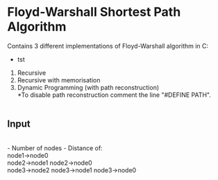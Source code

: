 # Floyd-Warshall Shortest Path Algorithm

Contains 3 different implementations of Floyd-Warshall algorithm in C:
- tst
1. Recursive
2. Recursive with memorisation
3. Dynamic Programming (with path reconstruction)
 <br/>*To disable path reconstruction comment the line "#DEFINE PATH".
 <br/><br/>
 ## Input
 <br/>
 - Number of nodes
 - Distance of: 
  <br/> node1->node0
  <br/> node2->node1   node2->node0
  <br/> node3->node2   node3->node1   node3->node0 


 


